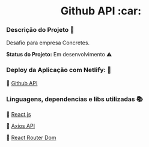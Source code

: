 <h1 align="center"> Github API :car:</h1> 


### Descrição do Projeto :open_file_folder:

<p align="justify"> Desafio para empresa Concretes.</p>





<strong>Status do Projeto:</strong> Em desenvolvimento :warning:






### Deploy da Aplicação com Netlify: :dash:

:pushpin: [Github API](https://github-api-nine.vercel.app/)




### Linguagens, dependencias e libs utilizadas :books:

:pushpin: [React.js](https://pt-br.reactjs.org/docs/getting-started.html)

:pushpin: [Axios API](https://github.com/axios/axios)

:pushpin: [React Router Dom](https://reactrouter.com/web/guides/quick-start)


